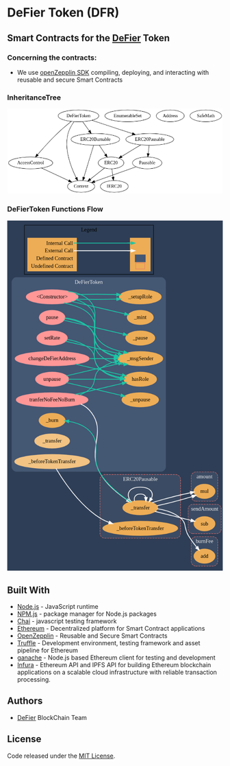 # DeFier Token (DFR)

## Smart Contracts for the [DeFier](https://www.DeFier.io/) Token

### Concerning the contracts:

- We use [openZepplin SDK](https://openzeppelin.com/sdk/) compiling, deploying, and interacting with reusable and secure Smart Contracts

### InheritanceTree

<img src="./doc/inheritanceTree/inheritanceTree.png">

### DeFierToken Functions Flow

<img src="./doc/inheritanceTree/graphContract.png">

## Built With

- [Node.js](https://nodejs.org/en/) - JavaScript runtime
- [NPM.js](https://www.npmjs.com/) - package manager for Node.js packages
- [Chai](https://chaijs.com/) - javascript testing framework
- [Ethereum](https://www.ethereum.org/) - Decentralized platform for Smart Contract applications
- [OpenZepplin](https://github.com/OpenZeppelin/zeppelin-solidity) - Reusable and Secure Smart Contracts
- [Truffle](https://github.com/trufflesuite/truffle) - Development environment, testing framework and asset pipeline for Ethereum
- [ganache](https://github.com/trufflesuite/ganache-cli) - Node.js based Ethereum client for testing and development
- [Infura](https://infura.io/) - Ethereum API and IPFS API for building Ethereum blockchain applications on a scalable cloud infrastructure with reliable transaction processing.

## Authors

- [DeFier](https://www.DeFier.io/) BlockChain Team

## License

Code released under the [MIT License](LICENSE.md).
